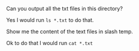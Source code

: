 Can you output all the txt files in this directory?

Yes I would run `ls *.txt` to do that.

Show me the content of the text files in slash temp.

Ok to do that I would run `cat *.txt`
